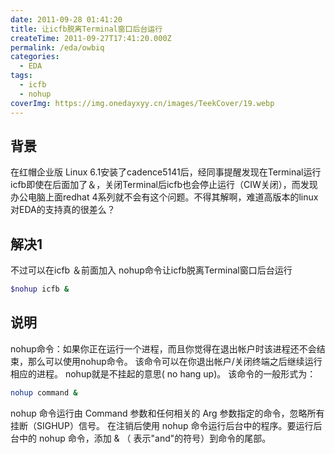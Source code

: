```yaml
---
date: 2011-09-28 01:41:20
title: 让icfb脱离Terminal窗口后台运行
createTime: 2011-09-27T17:41:20.000Z
permalink: /eda/owbiq
categories:
  - EDA
tags:
  - icfb
  - nohup
coverImg: https://img.onedayxyy.cn/images/TeekCover/19.webp
---
```


## 背景
在红​​​帽​​​企​​​业​​​版​​​ Linux 6.1安装了cadence5141后，经同事提醒发现在Terminal运行icfb即使在后面加了＆，关闭Terminal后icfb也会停止运行（CIW关闭），而发现办公电脑上面redhat 4系列就不会有这个问题。不得其解啊，难道高版本的linux对EDA的支持真的很差么？ 
## 解决1
不过可以在icfb ＆前面加入 nohup命令让icfb脱离Terminal窗口后台运行 
```sh
$nohup icfb &
```
## 说明
nohup命令：如果你正在运行一个进程，而且你觉得在退出帐户时该进程还不会结束，那么可以使用nohup命令。
该命令可以在你退出帐户/关闭终端之后继续运行相应的进程。
nohup就是不挂起的意思( no hang up)。 该命令的一般形式为： 
```sh
nohup command &
```
nohup 命令运行由 Command 参数和任何相关的 Arg 参数指定的命令，忽略所有挂断（SIGHUP）信号。
在注销后使用 nohup 命令运行后台中的程序。要运行后台中的 nohup 命令，添加 & （ 表示"and"的符号）到命令的尾部。
